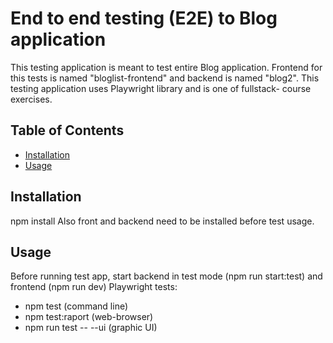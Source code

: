 # End to end testing (E2E) to Blog application

This testing application is meant to test entire Blog application. Frontend for this tests is named "bloglist-frontend" and backend is named "blog2". This testing application uses Playwright library and is one of fullstack- course exercises.

## Table of Contents

- [Installation](#installation)
- [Usage](#usage)

## Installation

npm install
Also front and backend need to be installed before test usage. 

## Usage

Before running test app, start backend in test mode (npm run start:test) and frontend (npm run dev)
Playwright tests: 
- npm test (command line)
- npm test:raport (web-browser)
- npm run test -- --ui (graphic UI)
